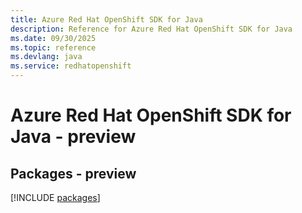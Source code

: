 ```yaml
---
title: Azure Red Hat OpenShift SDK for Java
description: Reference for Azure Red Hat OpenShift SDK for Java
ms.date: 09/30/2025
ms.topic: reference
ms.devlang: java
ms.service: redhatopenshift
---
```

# Azure Red Hat OpenShift SDK for Java - preview
## Packages - preview
[!INCLUDE [packages](red-hat-openshift-index.md)]